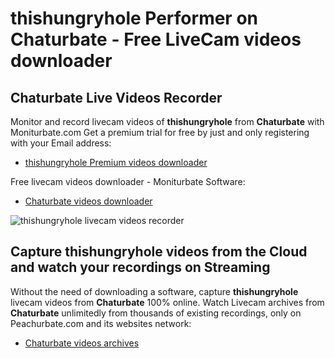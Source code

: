 # thishungryhole Performer on Chaturbate - Free LiveCam videos downloader

## Chaturbate Live Videos Recorder

Monitor and record livecam videos of **thishungryhole** from **Chaturbate** with Moniturbate.com
Get a premium trial for free by just and only registering with your Email address:
* [thishungryhole Premium videos downloader](https://moniturbate.com/request-demo-licence-key.html)

Free livecam videos downloader - Moniturbate Software:
* [Chaturbate videos downloader](https://moniturbate.com/moniturbate-download-software.html)

![thishungryhole livecam videos recorder](https://peachurnet.com/templates/moniturbate-software.png)


## Capture thishungryhole videos from the Cloud and watch your recordings on Streaming

Without the need of downloading a software, capture **thishungryhole** livecam videos from **Chaturbate** 100% online.
Watch Livecam archives from **Chaturbate** unlimitedly from thousands of existing recordings, only on Peachurbate.com and its websites network:
* [Chaturbate videos archives](https://peachurnet.com/)